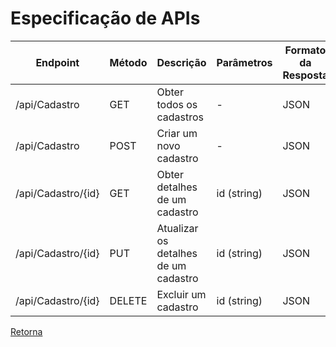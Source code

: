 # Especificação de APIs

| Endpoint           | Método | Descrição                            | Parâmetros  | Formato da Resposta | Autenticação e Autorização |
| ------------------ | ------ | ------------------------------------ | ----------- | ------------------- | -------------------------- |
| /api/Cadastro      | GET    | Obter todos os cadastros             | -           | JSON                |                            |
| /api/Cadastro      | POST   | Criar um novo cadastro               | -           | JSON                |                            |
| /api/Cadastro/{id} | GET    | Obter detalhes de um cadastro        | id (string) | JSON                |                            |
| /api/Cadastro/{id} | PUT    | Atualizar os detalhes de um cadastro | id (string) | JSON                |                            |
| /api/Cadastro/{id} | DELETE | Excluir um cadastro                  | id (string) | JSON                |                            |

[Retorna](../README.md)
